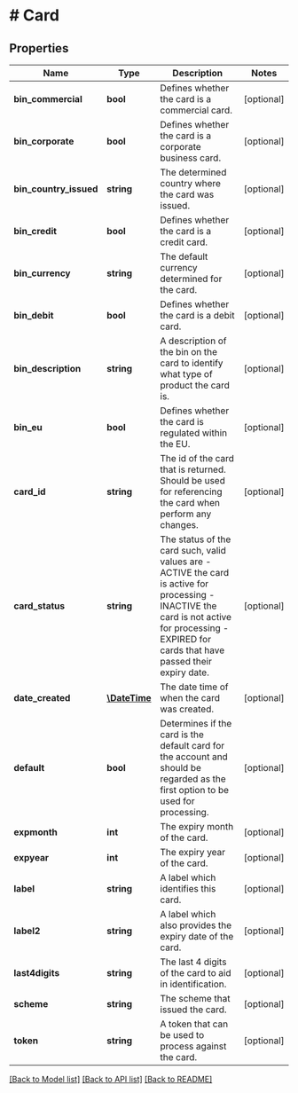 # # Card

## Properties

Name | Type | Description | Notes
------------ | ------------- | ------------- | -------------
**bin_commercial** | **bool** | Defines whether the card is a commercial card. | [optional] 
**bin_corporate** | **bool** | Defines whether the card is a corporate business card. | [optional] 
**bin_country_issued** | **string** | The determined country where the card was issued. | [optional] 
**bin_credit** | **bool** | Defines whether the card is a credit card. | [optional] 
**bin_currency** | **string** | The default currency determined for the card. | [optional] 
**bin_debit** | **bool** | Defines whether the card is a debit card. | [optional] 
**bin_description** | **string** | A description of the bin on the card to identify what type of product the card is. | [optional] 
**bin_eu** | **bool** | Defines whether the card is regulated within the EU. | [optional] 
**card_id** | **string** | The id of the card that is returned. Should be used for referencing the card when perform any changes. | [optional] 
**card_status** | **string** | The status of the card such, valid values are  - ACTIVE the card is active for processing  - INACTIVE the card is not active for processing  - EXPIRED for cards that have passed their expiry date. | [optional] 
**date_created** | [**\DateTime**](\DateTime.md) | The date time of when the card was created. | [optional] 
**default** | **bool** | Determines if the card is the default card for the account and should be regarded as the first option to be used for processing. | [optional] 
**expmonth** | **int** | The expiry month of the card. | [optional] 
**expyear** | **int** | The expiry year of the card. | [optional] 
**label** | **string** | A label which identifies this card. | [optional] 
**label2** | **string** | A label which also provides the expiry date of the card. | [optional] 
**last4digits** | **string** | The last 4 digits of the card to aid in identification. | [optional] 
**scheme** | **string** | The scheme that issued the card. | [optional] 
**token** | **string** | A token that can be used to process against the card. | [optional] 

[[Back to Model list]](../../README.md#documentation-for-models) [[Back to API list]](../../README.md#documentation-for-api-endpoints) [[Back to README]](../../README.md)


